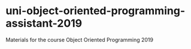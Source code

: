 # uni-object-oriented-programming-assistant-2019
Materials for the course Object Oriented Programming 2019
